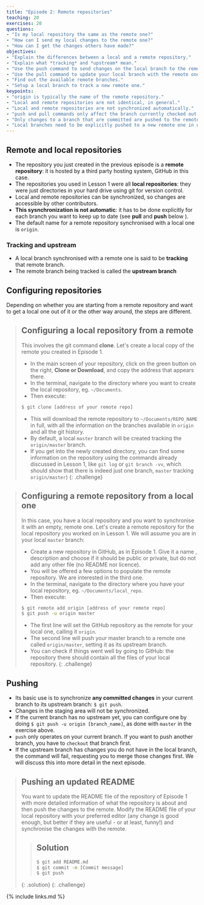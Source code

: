 ```yaml
---
title: "Episode 2: Remote repositories"
teaching: 20
exercises: 20
questions:
- "Is my local repository the same as the remote one?"
- "How can I send my local changes to the remote one?"
- "How can I get the changes others have made?"
objectives:
- "Explain the differences between a local and a remote repository."
- "Explain what *tracking* and *upstream* mean."
- "Use the push command to send changes on the local branch to the remote one."
- "Use the pull command to update your local branch with the remote one."
- "Find out the available remote branches."
- "Setup a local branch to track a new remote one."
keypoints:
- "origin is typically the name of the remote repository."
- "Local and remote repositories are not identical, in general."
- "Local and remote repositories are not synchronized automatically."
- "push and pull commands only affect the branch currently checked out."
- "Only changes to a branch that are committed are pushed to the remote."
- "Local branches need to be explicitly pushed to a new remote one in order to share them."
---
```


## Remote and local repositories

- The repository you just created in the previous episode is a **remote
 repository**: it is hosted by a third party hosting system, GitHub in this
  case.
- The repositories you used in Lesson 1 were all **local repositories**: they
 were just directories in your hard drive using git for version control.
- Local and remote repositories can be synchronized, so changes are
 accessible by other contributors.
- **This sysnchronization is not automatic**: it has to be done explicitly
 for each branch you want to keep up to date (see **pull** and **push** below
 ).
- The default name for a remote repository synchronised with a local one is
 `origin`. 

### Tracking and upstream

- A local branch synchronised with a remote one is said to be **tracking**
that remote branch.
- The remote branch being tracked is called the **upstream branch**

## Configuring repositories

Depending on whether you are starting from a remote repository and want to get 
 a local one out of it or the other way around, the steps are different. 
  
> ## Configuring a local repository from a remote
> This involves the git command **clone**. Let's
> create a local copy of the remote you created in Episode 1. 
>
>- In the main screen of your repository, click on the green button on the
> right, **Clone or Download**, and copy the address that appears there. 
>- In the terminal, navigate to the directory where you want to create the local
> repository, eg. `~/Documents`.
>- Then execute:
>
>```bash
>$ git clone [address of your remote repo]
>```
>- This will download the remote repository to `~/Documents/REPO_NAME` in full,
>with all the information on the branches available in `origin` and all the
> git history.
>- By default, a local `master` branch will be created tracking the 
>`origin/master` branch.
>- If you get into the newly created directory, you can find some information
> on the repository using the commands already discussed in Lesson 1, like
> `git log` or `git branch -vv`, which should show that there is indeed just one
> branch, `master` tracking `origin/master`)
{: .challenge}

> ## Configuring a remote repository from a local one
> In this case, you have a local repository and you want to synchronise it
> with an empty, remote one. Let's create a remote repository for the local
> repository you worked on in Lesson 1. We will assume you are in your local
> `master` branch:
>
>- Create a new repository in GitHub, as in Episode 1. Give it a name
>, description and choose
> if it should be public or private, but do not add any other file (no README
> nor licence).
>- You will be offered a few options to populate the remote repository. We are
> interested in the third one.
>- In the terminal, navigate to the directory where you have your local
> repository, eg. `~/Documents/local_repo`.
>- Then execute:
>
>```bash
>$ git remote add origin [address of your remote repo]
>$ git push -u origin master
>```
>- The first line will set the GitHub repository as the remote for your
> local one, calling it `origin`.
>- The second line will push your master branch to a remote one called
> `origin/master`, setting it as its upstream branch.
>- You can check if things went well by going to GitHub: the repository there
> should contain all the files of your local repository.
{: .challenge}


## Pushing

- Its basic use is to synchronize **any committed changes** in your current
 branch to its upstream branch: `$ git push`.
- Changes in the staging area will not be synchronized. 
- If the current branch has no upstream yet, you can configure one by doing 
`$ git push -u origin [branch_name]`, as done with `master` in the exercise
 above.
- `push` only operates on your current branch. If you want to push another
 branch, you have to `checkout` that branch first.
- If the upstream branch has changes you do not have in the local branch, the
 command will fail, requesting you to merge those changes first. We will
  discuss this into more detail in the next episode.
  
> ## Pushing an updated README
> You want to update the README file of the repository of Episode 1 with more
> detailed information of what the repository is about and then push the
> changes to the remote. 
> Modify the README file of your local repository with your preferred editor
> (any change is good enough, but better if they are useful - or at least, 
> funny!) and synchronise the changes with the remote.
>
> > ## Solution
> > ```bash
> > $ git add README.md
> > $ git commit -m [Commit message]
> > $ git push
> > ```
> {: .solution}
{: .challenge}

{% include links.md %}